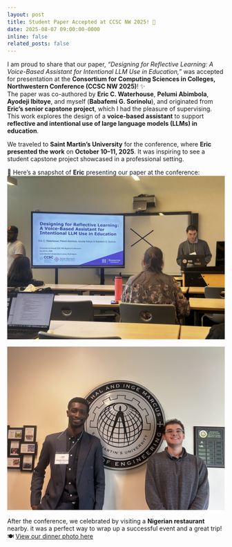 ```yaml
---
layout: post
title: Student Paper Accepted at CCSC NW 2025! 🎉
date: 2025-08-07 09:00:00-0000
inline: false
related_posts: false
---
```



I am proud to share that our paper, *“Designing for Reflective Learning: A Voice-Based Assistant for Intentional LLM Use in Education,”* was accepted for presentation at the **Consortium for Computing Sciences in Colleges, Northwestern Conference (CCSC NW 2025)**! ✨  
The paper was co-authored by **Eric C. Waterhouse**,  **Pelumi Abimbola**, **Ayodeji Ibitoye**, and myself (**Babafemi G. Sorinolu**), and originated from **Eric’s senior capstone project**, which I had the pleasure of supervising. This work explores the design of a **voice-based assistant** to support **reflective and intentional use of large language models (LLMs) in education**.

We traveled to **Saint Martin’s University** for the conference, where **Eric presented the work** on **October 10–11, 2025**. It was inspiring to see a student capstone project showcased in a professional setting.  

📸 Here’s a snapshot of **Eric** presenting our paper at the conference:  
![Eric presenting at CCSC NW 2025](/assets/img/eric_at_ccsc.jpg)

![Me and Eric at CCSC NW 2025! 🎉](/assets/img/babafemi_and_eric.jpg)

After the conference, we celebrated by visiting a **Nigerian restaurant** nearby. it was a perfect way to wrap up a successful event and a great trip!  
🍽️ [View our dinner photo here](/assets/img/dinner.jpg)
